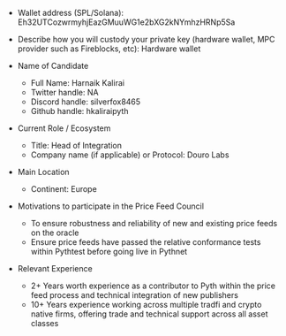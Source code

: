 - Wallet address (SPL/Solana):
Eh32UTCozwrmyhjEazGMuuWG1e2bXG2kNYmhzHRNp5Sa

- Describe how you will custody your private key (hardware wallet, MPC provider such as Fireblocks, etc):
Hardware wallet

- Name of Candidate
  - Full Name: Harnaik Kalirai
  - Twitter handle: NA
  - Discord handle: silverfox8465
  - Github handle: hkaliraipyth

- Current Role / Ecosystem
  - Title: Head of Integration
  - Company name (if applicable) or Protocol: Douro Labs

- Main Location
  - Continent: Europe

- Motivations to participate in the Price Feed Council
  - To ensure robustness and reliability of new and existing price feeds on the oracle
  - Ensure price feeds have passed the relative conformance tests within Pythtest before going live in Pythnet

- Relevant Experience
  - 2+ Years worth experience as a contributor to Pyth within the price feed process and technical integration of new publishers
  - 10+ Years experience working across multiple tradfi and crypto native firms, offering trade and technical support across all asset classes
